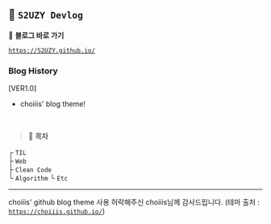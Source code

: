 ## 🦥 `S2UZY Devlog`

📎 **블로그 바로 가기**

[`https://S2UZY.github.io/`](https://S2UZI.github.io/)

### Blog History

[VER1.0]

- choiiis' blog theme!

<br>

> 🌴 **목차**

┌ `TIL`  
├ `Web`  
├ `Clean Code`  
└ `Algorithm`
└ `Etc`

---

choiiis' github blog theme 사용 허락해주신 choiiis님께 감사드립니다.
(테마 출처 : [`https://choiiis.github.io/`](https://choiiis.github.io/))
